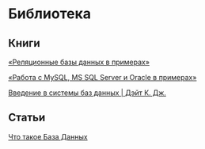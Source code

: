 # Библиотека

## Книги

[«Реляционные базы данных в примерах»](https://svyatoslav.biz/relational_databases_book/)

[«Работа с MySQL, MS SQL Server и Oracle в примерах»](https://svyatoslav.biz/database_book/)

[Введение в системы баз данных | Дэйт К. Дж.](https://www.ozon.ru/product/vvedenie-v-sistemy-baz-dannyh-136880774/?sh=aNQUSwAAAA)

## Статьи

[Что такое База Данных](https://habr.com/ru/post/555760/)